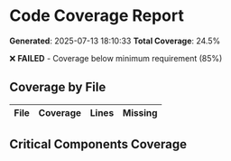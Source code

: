 # Code Coverage Report

**Generated**: 2025-07-13 18:10:33
**Total Coverage**: 24.5%

❌ **FAILED** - Coverage below minimum requirement (85%)

## Coverage by File

| File | Coverage | Lines | Missing |
|------|----------|-------|----------|

## Critical Components Coverage

